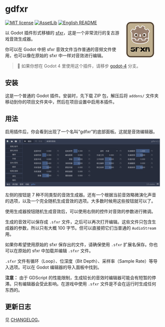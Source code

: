 # gdfxr

<img src="icon.png?raw=true"  align="right" />

[![MIT license](https://img.shields.io/badge/license-MIT-blue.svg)](LICENSE)
[![AssetLib](https://img.shields.io/badge/AssetLib-gdfxr-478cbf)](https://godotengine.org/asset-library/asset/1249)
[![English README](https://img.shields.io/badge/README-English-red)](README.md)

以 Godot 插件形式移植的 [sfxr](https://www.drpetter.se/project_sfxr.html "DrPetter's homepage - sfxr")，这是一个非常流行的复古游戏音效生成器。

你可以在 Godot 中把 sfxr 音效文件当作普通的音频文件使用，也可以像在原始的 sfxr 中一样对音效进行编辑。

> 🚧 如果你想在 Godot 4 里使用这个插件，请移步 [godot-4](https://github.com/timothyqiu/gdfxr/tree/godot-4) 分支。

## 安装

这是一个普通的 Godot 插件。安装时，先下载 ZIP 包，解压后将 `addons/` 文件夹移动到你的项目文件夹中，然后在项目设置中启用本插件。

## 用法

启用插件后，你会看到出现了一个名叫“gdfxr”的底部面板。这就是音效编辑器。

<p align="center">
  <img src="screenshots/editor-zh_CN.png?raw=true" />
</p>

左侧的按钮是 7 种不同类型的音效生成器。还有一个根据当前音效略微演化声音的选项，以及一个完全随机生成音效的选项。大多数时候用这些按钮就可以了。

使用生成器按钮随机生成音效后，可以使用右侧的控件对音效的参数进行微调。

生成的音效可以保存成 `.sfxr` 文件，之后可以再次打开编辑。这些文件只包含生成器的参数，所以只有大概 100 字节。但可以直接把它们当普通的 `AudioStream` 用。

如果你希望使用原始的 sfxr 保存出的文件，请确保使用 `.sfxr` 扩展名保存。你也可以在原始的 sfxr 中加载并编辑 `.sfxr` 文件。

`.sfxr` 文件有循环（Loop）、位深度（Bit Depth）、采样率（Sample Rate）等导入选项。可以在 Godot 编辑器的导入面板中找到。

**注意：** 由于 GDScript 的性能限制，生成较长的音效时编辑器可能会有短暂的停滞。只有编辑器会受此影响。在游戏中使用 `.sfxr` 文件是不会在运行时生成任何东西的。

## 更新日志

见 [CHANGELOG](CHANGELOG.md)。
